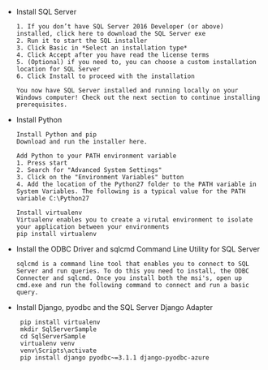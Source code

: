-   Install SQL Server

        1. If you don’t have SQL Server 2016 Developer (or above) installed, click here to download the SQL Server exe 
        2. Run it to start the SQL installer 
        3. Click Basic in *Select an installation type* 
        4. Click Accept after you have read the license terms 
        5. (Optional) if you need to, you can choose a custom installation location for SQL Server 
        6. Click Install to proceed with the installation

        You now have SQL Server installed and running locally on your Windows computer! Check out the next section to continue installing prerequisites.

    
-   Install Python

        Install Python and pip 
        Download and run the installer here.

        Add Python to your PATH environment variable 
        1. Press start 
        2. Search for "Advanced System Settings" 
        3. Click on the "Environment Variables" button 
        4. Add the location of the Python27 folder to the PATH variable in System Variables. The following is a typical value for the PATH variable C:\Python27

        Install virtualenv 
        Virtualenv enables you to create a virutal environment to isolate your application between your environments
        pip install virtualenv
        
 -  Install the ODBC Driver and sqlcmd Command Line Utility for SQL Server

        sqlcmd is a command line tool that enables you to connect to SQL Server and run queries. To do this you need to install, the ODBC Connecter and sqlcmd. Once you install both the msi's, open up cmd.exe and run the following command to connect and run a basic query.
    

-  Install Django, pyodbc and the SQL Server Django Adapter

        pip install virtualenv
        mkdir SqlServerSample
        cd SqlServerSample
        virtualenv venv
        venv\Scripts\activate
        pip install django pyodbc~=3.1.1 django-pyodbc-azure
